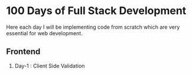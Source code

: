 # 100 Days of Full Stack Development

Here each day I will be implementing code from scratch which are very essential for web development. 

## Frontend

1. Day-1 : Client Side Validation